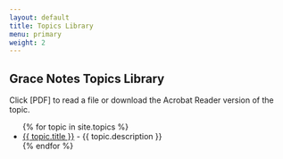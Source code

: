 ```yaml
---
layout: default
title: Topics Library
menu: primary
weight: 2
---
```


## Grace Notes Topics Library

Click [PDF] to read a file or download the Acrobat Reader version of the topic.

<ul>
{% for topic in site.topics %}
	<li><a href="{{ topic.url }}">{{ topic.title }}</a> - {{ topic.description }}</li>
{% endfor %}
</ul>